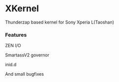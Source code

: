 # XKernel
Thunderzap based kernel for Sony Xperia L(Taoshan)

### Features
ZEN I/O

SmartassV2 governor

inid.d

And small bugfixes
